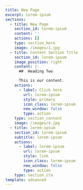 ```yaml
---
title: New Page
excerpt: lorem-ipsum
sections:
  - title: New Page
    section_id: lorem-ipsum
    content: ''
    actions: []
    type: section_hero
    image: /images/1.jpg
  - title: Content Section Title
    section_id: lorem-ipsum
    image_position: right
    content: |-
      ##  Heading Two

      This is our content.
    actions:
      - label: Click here
        url: lorem-ipsum
        style: primary
        icon_class: lorem-ipsum
        new_window: false
        type: action
    type: section_content
    image: /images/4.jpg
  - title: lorem-ipsum
    section_id: lorem-ipsum
    subtitle: lorem-ipsum
    actions:
      - label: lorem-ipsum
        url: lorem-ipsum
        style: link
        icon_class: lorem-ipsum
        new_window: false
        type: action
    type: section_cta
template: advanced
---
```

